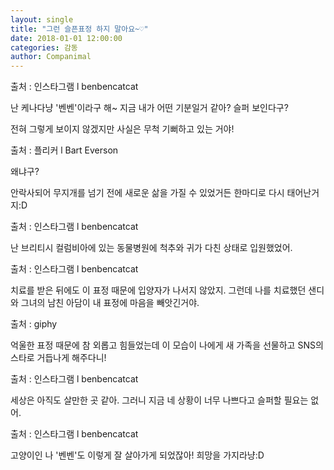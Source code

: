 ```yaml
---
layout: single
title: "그런 슬픈표정 하지 말아요~♡"
date: 2018-01-01 12:00:00
categories: 감동
author: Companimal
---
```


출처 : 인스타그램 l benbencatcat

난 케나다냥 '벤벤'이라구 해~ 지금 내가 어떤 기분일거 같아? 슬퍼 보인다구?

전혀 그렇게 보이지 않겠지만 사실은 무척 기뻐하고 있는 거야!

출처 : 플리커 l Bart Everson

왜냐구?

안락사되어 무지개를 넘기 전에 새로운 삶을 가질 수 있었거든 한마디로 다시 태어난거지:D

출처 : 인스타그램 l benbencatcat

난 브리티시 컬럼비아에 있는 동물병원에 척추와 귀가 다친 상태로 입원했었어.

출처 : 인스타그램 l benbencatcat

치료를 받은 뒤에도 이 표정 때문에 입양자가 나서지 않았지. 그런데 나를 치료했던 샌디와 그녀의 남친 아담이 내 표정에 마음을 빼앗긴거야.

출처 : giphy

억울한 표정 때문에 참 외롭고 힘들었는데 이 모습이 나에게 새 가족을 선물하고 SNS의 스타로 거듭나게 해주다니!

출처 : 인스타그램 l benbencatcat

세상은 아직도 살만한 곳 같아. 그러니 지금 네 상황이 너무 나쁘다고 슬퍼할 필요는 없어.

출처 : 인스타그램 l benbencatcat

고양이인 나 '벤벤'도 이렇게 잘 살아가게 되었잖아! 희망을 가지라냥:D
